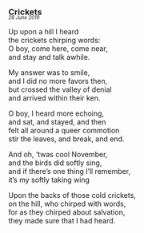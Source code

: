 ### Crickets
<p style="margin:0; margin-top: -1.25rem">
  <em>
    <small><small>28 June 2019</small></small>
  </em>
</p>

Up upon a hill I heard  
the crickets chirping words:  
O boy, come here, come near,  
and stay and talk awhile.

My answer was to smile,  
and I did no more favors then,  
but crossed the valley of denial  
and arrived within their ken.

O boy, I heard more echoing,  
and sat, and stayed, and then  
felt all around a queer commotion  
stir the leaves, and break, and end.

And oh, ‘twas cool November,  
and the birds did softly sing,  
and if there’s one thing I’ll remember,  
it’s my softly taking wing

Upon the backs of those cold crickets,  
on the hill, who chirped with words,  
for as they chirped about salvation,  
they made sure that I had heard.
